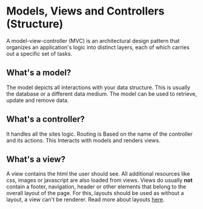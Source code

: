 # Models, Views and Controllers (Structure)

A model-view-controller (MVC) is an architectural design pattern that organizes an application's logic into distinct layers, each of which carries out a specific set of tasks.

## **What's a model?**
The model depicts all interactions with your data structure. This is usually the database or a different data medium.
The model can be used to retrieve, update and remove data.

## **What's a controller?**
It handles all the sites logic. Routing is Based on the name of the controller and its actions. This Interacts with models and renders views.

## **What's a view?**
A view contains the html the user should see. All additional resources like css, images or javascript are also loaded from views. Views do usually **not** contain a footer, navigation, header or other elements that belong to the overall layout of the page. For this, layouts should be used as without a layout, a view can't be renderer. Read more about layouts [here](Using-a-layout-in-your-project).

